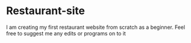 # Restaurant-site
I am creating my first restaurant website from scratch as a beginner. Feel free to suggest me any edits or programs on to it 
